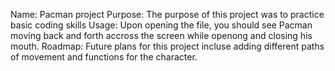 Name: Pacman project
Purpose: The purpose of this project was to practice basic coding skills
Usage: Upon opening the file, you should see Pacman moving back and forth accross the screen while openong and closing his mouth.
Roadmap: Future plans for this project incluse adding different paths of movement and functions for the character.
